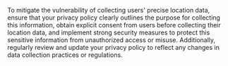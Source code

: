 To mitigate the vulnerability of collecting users' precise location data, ensure that your privacy policy clearly outlines the purpose for collecting this information, obtain explicit consent from users before collecting their location data, and implement strong security measures to protect this sensitive information from unauthorized access or misuse. Additionally, regularly review and update your privacy policy to reflect any changes in data collection practices or regulations.
